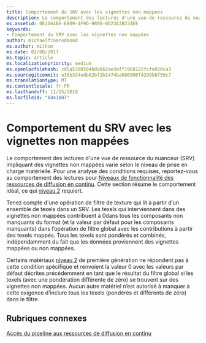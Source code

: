 ```yaml
---
title: Comportement du SRV avec les vignettes non mappées
description: Le comportement des lectures d'une vue de ressource du nuanceur (SRV) impliquant des vignettes non mappées varie selon le niveau de prise en charge matérielle.
ms.assetid: 0E1D64BE-EB09-4F9D-9800-BD23A3B374EE
keywords:
- Comportement du SRV avec les vignettes non mappées
author: michaelfromredmond
ms.author: mithom
ms.date: 02/08/2017
ms.topic: article
ms.localizationpriority: medium
ms.openlocfilehash: cd5a5308504bda662ae3aff1968122fcfe020ca3
ms.sourcegitcommit: e38b334edb82bf2b1474ba686990f4299b8f59c7
ms.translationtype: MT
ms.contentlocale: fr-FR
ms.lasthandoff: 11/15/2018
ms.locfileid: "6841607"
---
```

# <a name="span-iddirect3dconceptssrvbehaviorwithnon-mappedtilesspansrv-behavior-with-non-mapped-tiles"></a><span id="direct3dconcepts.srv_behavior_with_non-mapped_tiles"></span>Comportement du SRV avec les vignettes non mappées


Le comportement des lectures d'une vue de ressource du nuanceur (SRV) impliquant des vignettes non mappées varie selon le niveau de prise en charge matérielle. Pour une analyse des conditions requises, reportez-vous au comportement des lectures pour [Niveaux de fonctionnalité des ressources de diffusion en continu](streaming-resources-features-tiers.md). Cette section résume le comportement idéal, ce qui [niveau 2](tier-2.md) requiert.

Tenez compte d'une opération de filtre de texture qui lit à partir d’un ensemble de texels dans un SRV. Les texels qui interviennent dans des vignettes non mappées contribuent à 0dans tous les composants non manquants du format (et la valeur par défaut pour les composants manquants) dans l’opération de filtre global avec les contributions à partir des texels mappés. Tous les texels sont pondérés et combinés, indépendamment du fait que les données proviennent des vignettes mappées ou non mappées.

Certains matériaux [niveau 2](tier-2.md) de première génération ne répondent pas à cette condition spécifique et renvoient la valeur 0 avec les valeurs par défaut décrites précédemment en tant que le résultat du filtre global si les texels (avec une pondération différente de zéro) se trouvent sur des vignettes non mappées. Aucun autre matériel n’est autorisé à manquer à cette exigence d’inclure tous les texels (pondérés et différents de zéro) dans le filtre.

## <a name="span-idrelated-topicsspanrelated-topics"></a><span id="related-topics"></span>Rubriques connexes


[Accès du pipeline aux ressources de diffusion en continu](pipeline-access-to-streaming-resources.md)

 

 




